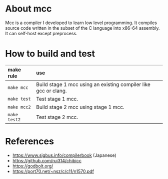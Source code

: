 # About mcc

Mcc is a compiler I developed to learn low level programming.
It compiles source code written in the subset of the C language into x86-64 assembly.
It can self-host except preprocess.

# How to build and test

|make rule|use|
|:---|:---|
|`make mcc`|Build stage 1 mcc using an existing compiler like gcc or clang.|
|`make test`|Test stage 1 mcc.|
|`make mcc2`|Build stage 2 mcc using stage 1 mcc.|
|`make test2`|Test stage 2 mcc.|

# References

- https://www.sigbus.info/compilerbook (Japanese)
- https://github.com/rui314/chibicc
- https://godbolt.org/
- https://port70.net/~nsz/c/c11/n1570.pdf
